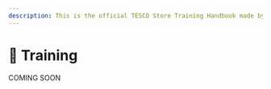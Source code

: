 ```yaml
---
description: This is the official TESCO Store Training Handbook made by our Moderators.
---
```


# 🏬 Training

COMING SOON
